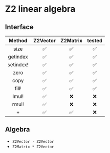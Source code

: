 # Z2 linear algebra

## Interface

|Method|Z2Vector|Z2Matrix|tested|
|:-:|:-:|:-:|:-:|
|size|✅|✅|✅|
|getindex|✅|✅|✅|
|setindex!|✅|✅|✅|
|zero|✅|✅|✅|
|copy|✅|✅|✅|
|fill!|✅|✅|✅|
|lmul!|✅|❌|❌|
|rmul!|✅|❌|❌|
|+|✅|✅|❌|

## Algebra
- `Z2Vector ⋅ Z2Vector`
- `Z2Matrix * Z2Vector`